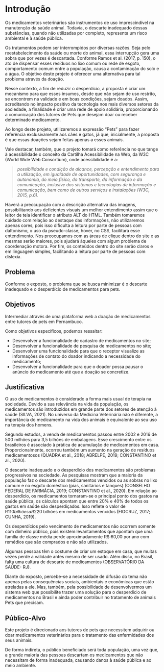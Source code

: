 # Introdução

Os medicamentos veterinários são instrumentos de uso imprescindível na manutenção da saúde animal. Todavia, o descarte inadequado dessas substâncias, quando não utilizadas por completo, representa um risco ambiental e à saúde pública. 

Os tratamentos podem ser interrompidos por diversas razões. Seja pelo reestabelecimento da saúde ou morte do animal, essa interrupção gera uma sobra que por vezes é descartada. Conforme Ramos et al. (2017, p. 150), o ato de dispensar esses resíduos no lixo comum ou rede de esgoto, comportamento comum entre a população, causa a contaminação do solo e a água. O objetivo deste projeto é oferecer uma alternativa para tal problema através da doação.  

Nesse contexto, a fim de reduzir o desperdício, a proposta é criar um mecanismo para que esses insumos, desde que não sejam de uso restrito, se encontrem na validade e em boas condições, sejam doados. Assim, acreditando no impacto positivo da tecnologia nos mais diversos setores da sociedade, a finalidade é criar uma rede de apoio solidária, proporcionando a comunicação dos tutores de Pets que desejam doar ou receber determinado medicamento. 

Ao longo deste projeto, utilizaremos a expressão “Pets” para fazer referência exclusivamente aos cães e gatos, já que, inicialmente, a proposta é que essas doações sejam feitas apenas a esses animais. 

Vale destacar, também, que o projeto tomará como referência no que tange à acessibilidade o conceito da Cartilha Acessibilidade na Web, da W3C (World Wide Web Consortium), onde acessibilidade é a:

>*possibilidade e condição de alcance, percepção e entendimento para a utilização, em igualdade de oportunidades, com segurança e autonomia, do meio físico, do transporte,  da informação e da comunicação, inclusive dos sistemas e tecnologias de informação e comunicação, bem como de outros serviços e instalações (W3C, 2015, p.6).*

Haverá a preocupação com a descrição alternativa das imagens, possibilitando aos deficientes visuais um melhor entendimento assim que o leitor de tela identificar o atributo ALT do HTML. Também tomaremos cuidado com relação ao destaque das informações, não utilizaremos apenas cores, pois isso dificulta a leitura por parte de pessoas com daltonismo, o uso da pseudo-classe, hover, no CSS, facilitará esse entendimento. Nos preocupamos com as áreas de clique dentro do site e as mesmas serão maiores, pois ajudará àqueles com algum problema de coordenação motora. Por fim, os conteúdos dentro do site serão claros e em linguagem simples, facilitando a leitura por parte de pessoas com dislexia.


## Problema

Conforme o exposto, o problema que se busca minimizar é o descarte inadequado e o desperdício de medicamentos para pets.

## Objetivos

Intermediar através de uma plataforma web a doação de medicamentos entre tutores de pets em Pernambuco.

Como objetivos específicos, podemos ressaltar:
- Desenvolver a funcionalidade de cadastro de medicamentos no site;
-	Desenvolver a funcionalidade de pesquisa de medicamentos no site;
-	Desenvolver uma funcionalidade para que o receptor visualize as informações de contato do doador indicando a necessidade do medicamento;
-	Desenvolver a funcionalidade para que o doador possa pausar o anúncio do medicamento até que a doação se concretize.

## Justificativa

O uso de medicamentos é considerado a forma mais usual de terapia na sociedade. Devido a sua relevância na vida da população, os medicamentos são introduzidos em grande parte dos setores de atenção à saúde (SILVA, 2021). No universo da Medicina Veterinária não é diferente, a importância do medicamento na vida dos animais é equivalente ao seu uso na terapia dos homens.  

Segundo estudos, a venda de medicamentos passou entre 2002 e 2016 de 500 milhões para 3,5 bilhões de embalagens. Esse crescimento entre os brasileiros é associado à prática de acumulação de medicamentos em casa. Proporcionalmente, ocorreu também um aumento na geração de resíduos medicamentosos (QUADRA et al., 2018; ABRELPE, 2019; CONSTANTINO et al., 2020). 

O descarte inadequado e o desperdício dos medicamentos são problemas progressivos na sociedade. As pesquisas mostram que a maioria da população faz o descarte dos medicamentos vencidos ou as sobras no lixo comum e no esgoto doméstico (pias, sanitários e tanques) (CONSELHO FEDERAL DE FARMÁCIA, 2019; CONSTANTINO et al., 2020). Em relação ao desperdício, os medicamentos tornaram-se o principal ponto dos gastos na saúde pública, os cálculos apontam que entre 20% e 40% de todos os gastos em saúde são desperdiçados. Isso reflete o valor de R$110 bilhões a R$220 bilhões em medicamentos vencidos (FIOCRUZ, 2017; CUNHA, 2019). 

Os desperdícios pelo vencimento de medicamentos não ocorrem somente com dinheiro público, pois existem levantamentos que apontam que uma família de classe média perde aproximadamente R$ 60,00 por ano com remédios que são comprados e não são utilizados. 

Algumas pessoas têm o costume de criar um estoque em casa, que muitas vezes perde a validade antes mesmo de ser usado. Além disso, no Brasil, falta uma cultura de descarte de medicamentos (OBSERVATÓRIO DA SAÚDE- RJ). 

Diante do exposto, percebe-se a necessidade de difusão do tema não apenas pelas consequências sociais, ambientais e econômicas que estão atreladas a ele. Mas, também, pela possibilidade de desenvolvermos um sistema web que possibilite trazer uma solução para o desperdício de medicamentos no Brasil e ainda poder contribuir no tratamento de animais Pets que precisam. 
## Público-Alvo

Este projeto é direcionado aos tutores de pets que necessitem adquirir ou doar medicamentos veterinários para o tratamento das enfermidades dos seus animais.  

De forma indireta, o público beneficiado será toda população, uma vez que, a grande maioria das pessoas descartam os medicamentos que não necessitam de forma inadequada, causando danos à saúde pública e ao meio ambiente.  
